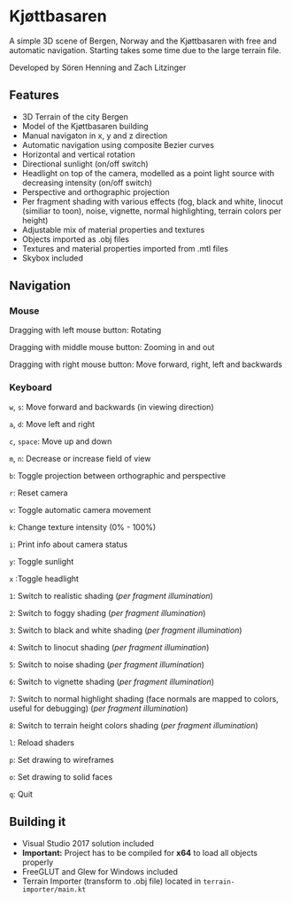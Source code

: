 # Kjøttbasaren

A simple 3D scene of Bergen, Norway and the Kjøttbasaren with free and automatic navigation. Starting takes some time due to the large terrain file.

Developed by Sören Henning and Zach Litzinger

## Features

* 3D Terrain of the city Bergen
* Model of the Kjøttbasaren building
* Manual navigaton in x, y and z direction
* Automatic navigation using composite Bezier curves
* Horizontal and vertical rotation
* Directional sunlight (on/off switch)
* Headlight on top of the camera, modelled as a point light source with decreasing intensity (on/off switch)
* Perspective and orthographic projection
* Per fragment shading with various effects (fog, black and white, linocut (similiar to toon), noise, vignette, normal highlighting, terrain colors per height)
* Adjustable mix of material properties and textures
* Objects imported as .obj files
* Textures and material properties imported from .mtl files
* Skybox included

## Navigation

### Mouse

Dragging with left mouse button: Rotating

Dragging with middle mouse button: Zooming in and out

Dragging with right mouse button: Move forward, right, left and backwards

### Keyboard

`w`, `s`: Move forward and backwards (in viewing direction)

`a`, `d`: Move left and right

`c`, `space`: Move up and down

`m`, `n`: Decrease or increase field of view

`b`: Toggle projection between orthographic and perspective

`r`: Reset camera

`v`: Toggle automatic camera movement

`k`: Change texture intensity (0% - 100%)

`i`: Print info about camera status

`y`: Toggle sunlight

`x` :Toggle headlight

`1`: Switch to realistic shading (*per fragment illumination*)

`2`: Switch to foggy shading (*per fragment illumination*)

`3`: Switch to black and white shading (*per fragment illumination*)

`4`: Switch to linocut shading (*per fragment illumination*)

`5`: Switch to noise shading (*per fragment illumination*)

`6`: Switch to vignette shading (*per fragment illumination*)

`7`: Switch to normal highlight shading (face normals are mapped to colors, useful for debugging) (*per fragment illumination*)

`8`: Switch to terrain height colors shading (*per fragment illumination*)

`l`: Reload shaders

`p`: Set drawing to wireframes

`o`: Set drawing to solid faces

`q`: Quit

## Building it
 * Visual Studio 2017 solution included
 * **Important:** Project has to be compiled for **x64** to load all objects properly
 * FreeGLUT and Glew for Windows included
 * Terrain Importer (transform to .obj file) located in `terrain-importer/main.kt`
